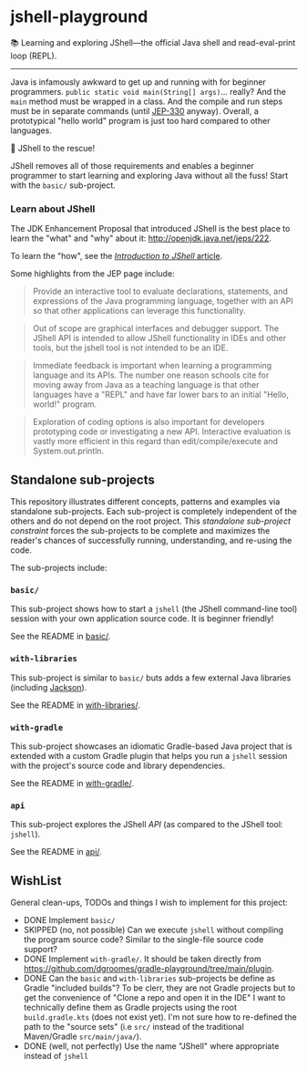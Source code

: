 # jshell-playground

📚 Learning and exploring JShell—the official Java shell and read-eval-print loop (REPL).

---

Java is infamously awkward to get up and running with for beginner programmers. `public static void main(String[] args)`... really?
And the `main` method must be wrapped in a class. And the compile and run steps must be in separate commands (until [JEP-330](https://openjdk.java.net/jeps/330) anyway).
Overall, a prototypical "hello world" program is just too hard compared to other languages.
 
🚀 JShell to the rescue!

JShell removes all of those requirements and enables a beginner programmer to start learning and exploring Java
without all the fuss! Start with the `basic/` sub-project.

### Learn about JShell

The JDK Enhancement Proposal that introduced JShell is the best place to learn the "what" and "why" about it: <http://openjdk.java.net/jeps/222>.

To learn the "how", see the [*Introduction to JShell* article](https://docs.oracle.com/en/java/javase/14/jshell/introduction-jshell.html#GUID-630F27C8-1195-4989-9F6B-2C51D46F52C8).

Some highlights from the JEP page include:

> Provide an interactive tool to evaluate declarations, statements, and expressions of the Java programming language, together with an API so that other applications can leverage this functionality.

> Out of scope are graphical interfaces and debugger support. The JShell API is intended to allow JShell functionality in IDEs and other tools, but the jshell tool is not intended to be an IDE.

> Immediate feedback is important when learning a programming language and its APIs. The number one reason schools cite for moving away from Java as a teaching language is that other languages have a "REPL" and have far lower bars to an initial "Hello, world!" program.

> Exploration of coding options is also important for developers prototyping code or investigating a new API. Interactive evaluation is vastly more efficient in this regard than edit/compile/execute and System.out.println.

## Standalone sub-projects

This repository illustrates different concepts, patterns and examples via standalone sub-projects. Each sub-project is
completely independent of the others and do not depend on the root project. This _standalone sub-project constraint_
forces the sub-projects to be complete and maximizes the reader's chances of successfully running, understanding, and
re-using the code.

The sub-projects include:

### `basic/`

This sub-project shows how to start a `jshell` (the JShell command-line tool) session with your own application source code. It is beginner friendly!

See the README in [basic/](basic/).

### `with-libraries`

This sub-project is similar to `basic/` buts adds a few external Java libraries (including [Jackson](https://github.com/FasterXML/jackson)).

See the README in [with-libraries/](with-libraries/).

### `with-gradle`

This sub-project showcases an idiomatic Gradle-based Java project that is extended with a custom Gradle plugin that helps
you run a `jshell` session with the project's source code and library dependencies.

See the README in [with-gradle/](with-gradle/).

### `api`

This sub-project explores the JShell *API* (as compared to the JShell tool: `jshell`).

See the README in [api/](api/).

## WishList

General clean-ups, TODOs and things I wish to implement for this project:

* DONE Implement `basic/`
* SKIPPED (no, not possible) Can we execute `jshell` without compiling the program source code? Similar to the single-file source code support?
* DONE Implement `with-gradle/`. It should be taken directly from <https://github.com/dgroomes/gradle-playground/tree/main/plugin>.
* DONE Can the `basic` and `with-libraries` sub-projects be define as Gradle "included builds"? To be clerr, they are not
  Gradle projects but to get the convenience of "Clone a repo and open it in the IDE" I want to technically define them
  as Gradle projects using the root `build.gradle.kts` (does not exist yet). I'm not sure how to re-defined the path to the
  "source sets" (i.e `src/` instead of the traditional Maven/Gradle `src/main/java/`).
* DONE (well, not perfectly) Use the name "JShell" where appropriate instead of `jshell`
